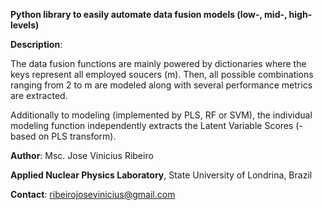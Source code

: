 **Python library to easily automate data fusion models (low-, mid-, high-levels)**
 
**Description**:

The data fusion functions are mainly powered by dictionaries where the keys represent all employed soucers (m). Then, all possible combinations ranging from 2 to m are modeled along with several performance metrics are extracted.

Additionally to modeling (implemented by PLS, RF or SVM), the individual modeling function independently extracts the Latent Variable Scores (-based on PLS transform).


**Author**: Msc. Jose Vinicius Ribeiro

**Applied Nuclear Physics Laboratory**, State University of Londrina, Brazil

**Contact**: ribeirojosevinicius@gmail.com
